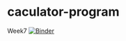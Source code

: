 # caculator-program
Week7
[![Binder](https://mybinder.org/badge_logo.svg)](https://mybinder.org/v2/gh/Lexielexie1227/caculator-program.git/HEAD)
